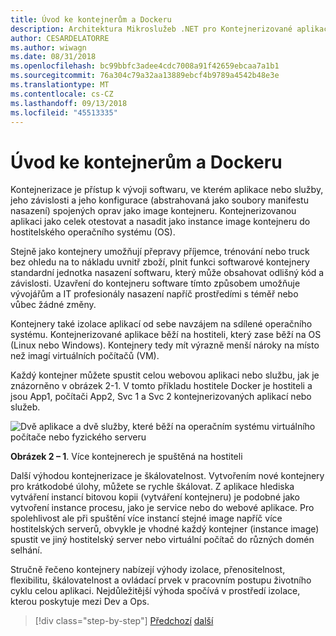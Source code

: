 ```yaml
---
title: Úvod ke kontejnerům a Dockeru
description: Architektura Mikroslužeb .NET pro Kontejnerizované aplikace .NET | Úvod ke kontejnerům a Dockeru
author: CESARDELATORRE
ms.author: wiwagn
ms.date: 08/31/2018
ms.openlocfilehash: bc99bbfc3adee4cdc7008a91f42659ebcaa7a1b1
ms.sourcegitcommit: 76a304c79a32aa13889ebcf4b9789a4542b48e3e
ms.translationtype: MT
ms.contentlocale: cs-CZ
ms.lasthandoff: 09/13/2018
ms.locfileid: "45513335"
---
```

# <a name="introduction-to-containers-and-docker"></a>Úvod ke kontejnerům a Dockeru

Kontejnerizace je přístup k vývoji softwaru, ve kterém aplikace nebo služby, jeho závislosti a jeho konfigurace (abstrahovaná jako soubory manifestu nasazení) spojených oprav jako image kontejneru. Kontejnerizovanou aplikaci jako celek otestovat a nasadit jako instance image kontejneru do hostitelského operačního systému (OS).

Stejně jako kontejnery umožňují přepravy příjemce, trénování nebo truck bez ohledu na to nákladu uvnitř zboží, plnit funkci softwarové kontejnery standardní jednotka nasazení softwaru, který může obsahovat odlišný kód a závislosti. Uzavření do kontejneru software tímto způsobem umožňuje vývojářům a IT profesionály nasazení napříč prostředími s téměř nebo vůbec žádné změny.

Kontejnery také izolace aplikací od sebe navzájem na sdílené operačního systému. Kontejnerizované aplikace běží na hostiteli, který zase běží na OS (Linux nebo Windows). Kontejnery tedy mít výrazně menší nároky na místo než imagí virtuálních počítačů (VM).

Každý kontejner můžete spustit celou webovou aplikaci nebo službu, jak je znázorněno v obrázek 2-1. V tomto příkladu hostitele Docker je hostiteli a jsou App1, počítači App2, Svc 1 a Svc 2 kontejnerizovaných aplikací nebo služeb.

![Dvě aplikace a dvě služby, které běží na operačním systému virtuálního počítače nebo fyzického serveru](./media/image1.png)

**Obrázek 2 – 1**. Více kontejnerech je spuštěná na hostiteli

Další výhodou kontejnerizace je škálovatelnost. Vytvořením nové kontejnery pro krátkodobé úlohy, můžete se rychle škálovat. Z aplikace hlediska vytváření instancí bitovou kopii (vytváření kontejneru) je podobné jako vytvoření instance procesu, jako je service nebo do webové aplikace. Pro spolehlivost ale při spuštění více instancí stejné image napříč více hostitelských serverů, obvykle je vhodné každý kontejner (instance image) spustit ve jiný hostitelský server nebo virtuální počítač do různých domén selhání.

Stručně řečeno kontejnery nabízejí výhody izolace, přenositelnost, flexibilitu, škálovatelnost a ovládací prvek v pracovním postupu životního cyklu celou aplikaci. Nejdůležitější výhoda spočívá v prostředí izolace, kterou poskytuje mezi Dev a Ops.


>[!div class="step-by-step"]
[Předchozí](../index.md)
[další](docker-defined.md)
